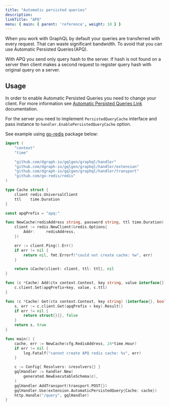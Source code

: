 ```yaml
---
title: "Automatic persisted queries"
description:
linkTitle: "APQ"
menu: { main: { parent: 'reference', weight: 10 } }
---
```


When you work with GraphQL by default your queries are transferred with every request. That can waste significant
bandwidth. To avoid that you can use Automatic Persisted Queries (APQ).

With APQ you send only query hash to the server. If hash is not found on a server then client makes a second request
to register query hash with original query on a server.

## Usage

In order to enable Automatic Persisted Queries you need to change your client. For more information see
[Automatic Persisted Queries Link](https://github.com/apollographql/apollo-link-persisted-queries) documentation.

For the server you need to implement `PersistedQueryCache` interface and pass instance to
`handler.EnablePersistedQueryCache` option.

See example using [go-redis](https://github.com/go-redis/redis) package below:
```go
import (
	"context"
	"time"

	"github.com/dgraph-io/gqlgen/graphql/handler"
	"github.com/dgraph-io/gqlgen/graphql/handler/extension"
	"github.com/dgraph-io/gqlgen/graphql/handler/transport"
	"github.com/go-redis/redis"
)

type Cache struct {
	client redis.UniversalClient
	ttl    time.Duration
}

const apqPrefix = "apq:"

func NewCache(redisAddress string, password string, ttl time.Duration) (*Cache, error) {
	client := redis.NewClient(&redis.Options{
		Addr:     redisAddress,
	})

	err := client.Ping().Err()
	if err != nil {
		return nil, fmt.Errorf("could not create cache: %w", err)
	}

	return &Cache{client: client, ttl: ttl}, nil
}

func (c *Cache) Add(ctx context.Context, key string, value interface{}) {
	c.client.Set(apqPrefix+key, value, c.ttl)
}

func (c *Cache) Get(ctx context.Context, key string) (interface{}, bool) {
	s, err := c.client.Get(apqPrefix + key).Result()
	if err != nil {
		return struct{}{}, false
	}
	return s, true
}

func main() {
	cache, err := NewCache(cfg.RedisAddress, 24*time.Hour)
	if err != nil {
		log.Fatalf("cannot create APQ redis cache: %v", err)
	}

	c := Config{ Resolvers: &resolvers{} }
	gqlHandler := handler.New(
		generated.NewExecutableSchema(c),
	)
	gqlHandler.AddTransport(transport.POST{})
	gqlHandler.Use(extension.AutomaticPersistedQuery{Cache: cache})
	http.Handle("/query", gqlHandler)
}
```
